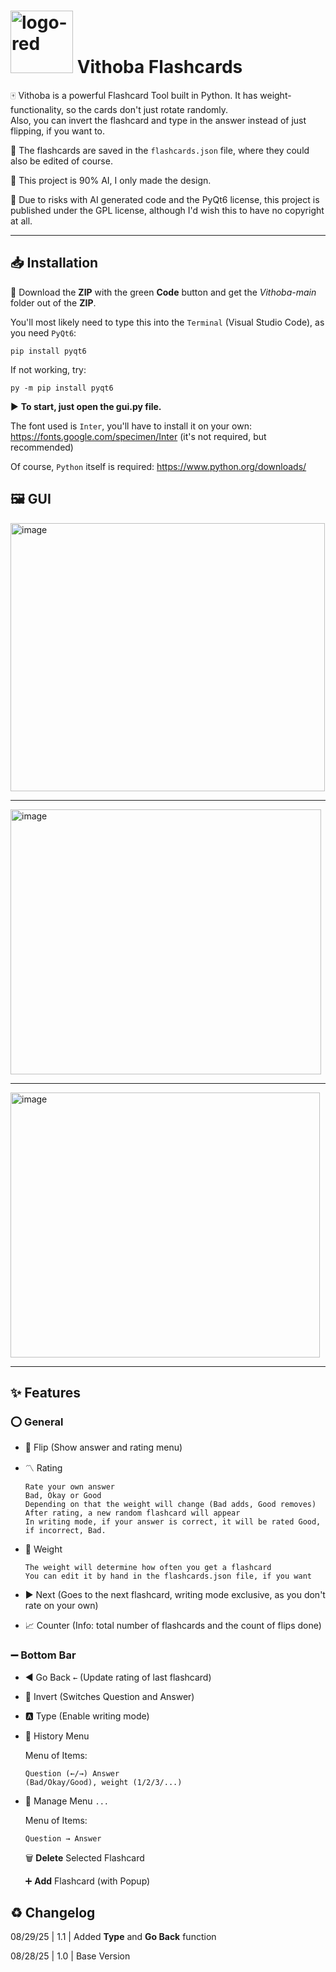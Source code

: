 
#  <img width="100" height="100" alt="logo-red" src="https://github.com/user-attachments/assets/f9434ad4-01d5-4381-8741-293cd0493aa3" />    Vithoba Flashcards 

🀄 Vithoba is a powerful Flashcard Tool built in Python. It has weight-functionality, so the cards don't just rotate randomly.  
Also, you can invert the flashcard and type in the answer instead of just flipping, if you want to.

📂 The flashcards are saved in the `flashcards.json` file, where they could also be edited of course.

🤖 This project is 90% AI, I only made the design.

🚦 Due to risks with AI generated code and the PyQt6 license, this project is published under the GPL license, although I'd wish this to have no copyright at all.

---

## 📥 Installation
🔽 Download the **ZIP** with the green **Code** button and get the *Vithoba-main* folder out of the **ZIP**.

You'll most likely need to type this into the `Terminal` (Visual Studio Code), as you need `PyQt6`:

    pip install pyqt6

If not working, try:

    py -m pip install pyqt6

▶ **To start, just open the gui.py file.**

The font used is `Inter`, you'll have to install it on your own: https://fonts.google.com/specimen/Inter (it's not required, but recommended)

Of course, `Python` itself is required: https://www.python.org/downloads/

## 🖼 GUI

<img width="503" height="429" alt="image" src="https://github.com/user-attachments/assets/f78d74b0-3325-40b9-9731-3c2cad7f291a" />

---

<img width="497" height="424" alt="image" src="https://github.com/user-attachments/assets/3173bca3-8a74-4df8-afd8-ff35e39c0dbd" />

---

<img width="495" height="424" alt="image" src="https://github.com/user-attachments/assets/190642b8-6417-4288-8c15-b6dff298d078" />

---

## ✨ Features

### ⭕ General

- 💫 Flip (Show answer and rating menu)
- 〽 Rating

      Rate your own answer
      Bad, Okay or Good
      Depending on that the weight will change (Bad adds, Good removes)
      After rating, a new random flashcard will appear
      In writing mode, if your answer is correct, it will be rated Good, if incorrect, Bad.

- 🧱 Weight

      The weight will determine how often you get a flashcard
      You can edit it by hand in the flashcards.json file, if you want
  
- ▶ Next (Goes to the next flashcard, writing mode exclusive, as you don't rate on your own)
- 📈 Counter (Info: total number of flashcards and the count of flips done)

### ➖ Bottom Bar

- ◀ Go Back `←` (Update rating of last flashcard)
- 🔳 Invert (Switches Question and Answer)
- 🅰 Type (Enable writing mode)
- 📔 History Menu

  Menu of Items:

      Question (←/→) Answer
      (Bad/Okay/Good), weight (1/2/3/...)
  
- 👔 Manage Menu `...`

  Menu of Items:

      Question → Answer

  🗑 **Delete** Selected Flashcard 
  
  ➕ **Add** Flashcard (with Popup)
  

## ♻ Changelog
08/29/25 | 1.1 | Added **Type** and **Go Back** function

08/28/25 | 1.0 | Base Version
